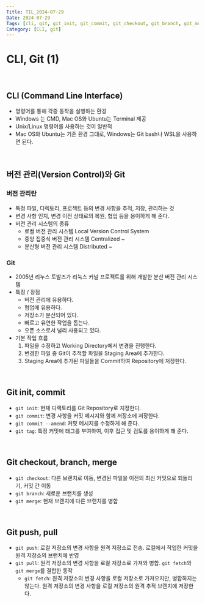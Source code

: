 ```yaml
---
Title: TIL_2024-07-29
Date: 2024-07-29
Tags: [cli, git, git_init, git_commit, git_checkout, git_branch, git_merge, git_push, git_pull]
Category: [CLI, git]
---
```


# CLI, Git (1)

<br>

## CLI (Command Line Interface)
- 명령어를 통해 각종 동작을 실행하는 환경
- Windows 는 CMD, Mac OS와 Ubuntu는 Terminal 제공
- Unix/Linux 명령어를 사용하는 것이 일반적
- Mac OS와 Ubuntu는 기존 환경 그대로, Windows는 Git bash나 WSL을 사용하면 된다.

<br>

## 버전 관리(Version Control)와 Git
### 버전 관리란
- 특정 파일, 디렉토리, 프로젝트 등의 변경 사항을 추적, 저장, 관리하는 것
- 변경 사항 인지, 변경 이전 상태로의 복원, 협업 등을 용이하게 해 준다.
- 버전 관리 시스템의 종류
    - 로컬 버전 관리 시스템 Local Version Control System
    - 중앙 집중식 버전 관리 시스템 Centralized ~
    - 분산형 버전 관리 시스템 Distributed ~
### Git
- 2005년 리누스 토발즈가 리눅스 커널 프로젝트를 위해 개발한 분산 버전 관리 시스템
- 특징 / 장점
    - 버전 관리에 유용하다.
    - 협업에 유용하다.
    - 저장소가 분산되어 있다.
    - 빠르고 유연한 작업을 돕는다.
    - 오픈 소스로서 널리 사용되고 있다.
- 기본 작업 흐름
    1. 파일을 수정하고 Working Directory에서 변경을 진행한다.
    2. 변경한 파일 중 Git이 추적할 파일을 Staging Area에 추가한다.
    3. Staging Area에 추가된 파일들을 Commit하여 Repository에 저장한다.

<br>

## Git init, commit
- `git init`: 현재 디렉토리를 Git Repository로 지정한다.
- `git commit`: 변경 사항을 커밋 메시지와 함께 저장소에 저장한다.
- `git commit --amend`: 커밋 메시지를 수정하게 해 준다.
- `git tag`: 특정 커밋에 태그를 부여하여, 이후 접근 및 검토를 용이하게 해 준다.

<br>

## Git checkout, branch, merge
- `git checkout`: 다른 브랜치로 이동, 변경된 파일을 이전의 최신 커밋으로 되돌리기, 커밋 간 이동
- `git branch`: 새로운 브랜치를 생성
- `git merge`: 현재 브랜치에 다른 브랜치를 병합

<br>

## Git push, pull
- `git push`: 로컬 저장소의 변경 사항을 원격 저장소로 전송. 로컬에서 작업한 커밋을 원격 저장소의 브랜치에 반영
- `git pull`: 원격 저장소의 변경 사항을 로컬 저장소로 가져와 병합. `git fetch`와 `git merge`를 결합한 동작
    - `git fetch`: 원격 저장소의 변경 사항을 로컬 저장소로 가져오지만, 병합하지는 않는다. 원격 저장소의 변경 사항을 로컬 저장소의 원격 추적 브랜치에 저장한다.